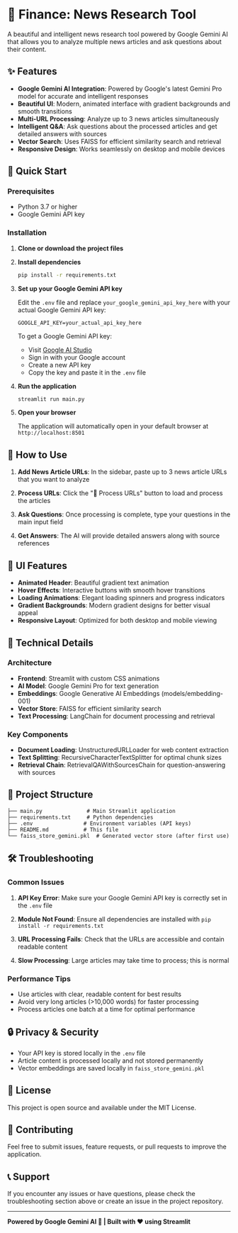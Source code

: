# 🤖 Finance: News Research Tool

A beautiful and intelligent news research tool powered by Google Gemini AI that allows you to analyze multiple news articles and ask questions about their content.

## ✨ Features

- **Google Gemini AI Integration**: Powered by Google's latest Gemini Pro model for accurate and intelligent responses
- **Beautiful UI**: Modern, animated interface with gradient backgrounds and smooth transitions
- **Multi-URL Processing**: Analyze up to 3 news articles simultaneously
- **Intelligent Q&A**: Ask questions about the processed articles and get detailed answers with sources
- **Vector Search**: Uses FAISS for efficient similarity search and retrieval
- **Responsive Design**: Works seamlessly on desktop and mobile devices

## 🚀 Quick Start

### Prerequisites

- Python 3.7 or higher
- Google Gemini API key

### Installation

1. **Clone or download the project files**

2. **Install dependencies**
   ```bash
   pip install -r requirements.txt
   ```

3. **Set up your Google Gemini API key**
   
   Edit the `.env` file and replace `your_google_gemini_api_key_here` with your actual Google Gemini API key:
   ```
   GOOGLE_API_KEY=your_actual_api_key_here
   ```
   
   To get a Google Gemini API key:
   - Visit [Google AI Studio](https://makersuite.google.com/app/apikey)
   - Sign in with your Google account
   - Create a new API key
   - Copy the key and paste it in the `.env` file

4. **Run the application**
   ```bash
   streamlit run main.py
   ```

5. **Open your browser**
   
   The application will automatically open in your default browser at `http://localhost:8501`

## 📖 How to Use

1. **Add News Article URLs**: In the sidebar, paste up to 3 news article URLs that you want to analyze

2. **Process URLs**: Click the "🚀 Process URLs" button to load and process the articles

3. **Ask Questions**: Once processing is complete, type your questions in the main input field

4. **Get Answers**: The AI will provide detailed answers along with source references

## 🎨 UI Features

- **Animated Header**: Beautiful gradient text animation
- **Hover Effects**: Interactive buttons with smooth hover transitions
- **Loading Animations**: Elegant loading spinners and progress indicators
- **Gradient Backgrounds**: Modern gradient designs for better visual appeal
- **Responsive Layout**: Optimized for both desktop and mobile viewing

## 🔧 Technical Details

### Architecture
- **Frontend**: Streamlit with custom CSS animations
- **AI Model**: Google Gemini Pro for text generation
- **Embeddings**: Google Generative AI Embeddings (models/embedding-001)
- **Vector Store**: FAISS for efficient similarity search
- **Text Processing**: LangChain for document processing and retrieval

### Key Components
- **Document Loading**: UnstructuredURLLoader for web content extraction
- **Text Splitting**: RecursiveCharacterTextSplitter for optimal chunk sizes
- **Retrieval Chain**: RetrievalQAWithSourcesChain for question-answering with sources

## 📁 Project Structure

```
├── main.py              # Main Streamlit application
├── requirements.txt     # Python dependencies
├── .env                # Environment variables (API keys)
├── README.md           # This file
└── faiss_store_gemini.pkl  # Generated vector store (after first use)
```

## 🛠️ Troubleshooting

### Common Issues

1. **API Key Error**: Make sure your Google Gemini API key is correctly set in the `.env` file

2. **Module Not Found**: Ensure all dependencies are installed with `pip install -r requirements.txt`

3. **URL Processing Fails**: Check that the URLs are accessible and contain readable content

4. **Slow Processing**: Large articles may take time to process; this is normal

### Performance Tips

- Use articles with clear, readable content for best results
- Avoid very long articles (>10,000 words) for faster processing
- Process articles one batch at a time for optimal performance

## 🔒 Privacy & Security

- Your API key is stored locally in the `.env` file
- Article content is processed locally and not stored permanently
- Vector embeddings are saved locally in `faiss_store_gemini.pkl`

## 📝 License

This project is open source and available under the MIT License.

## 🤝 Contributing

Feel free to submit issues, feature requests, or pull requests to improve the application.

## 📞 Support

If you encounter any issues or have questions, please check the troubleshooting section above or create an issue in the project repository.

---

**Powered by Google Gemini AI 🚀 | Built with ❤️ using Streamlit**

